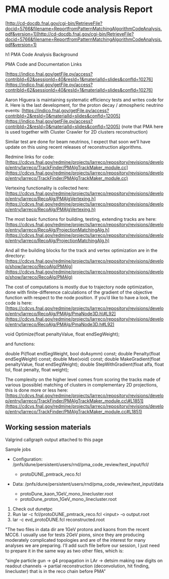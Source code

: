 PMA module code analysis Report
====================================================================

[http://cd-docdb.fnal.gov/cgi-bin/RetrieveFile?docid=5766&filename=ReportfromPatternMatchingAlgorithmCodeAnalysis.pdf&version=1](http://cd-docdb.fnal.gov/cgi-bin/RetrieveFile?docid=5766&filename=ReportfromPatternMatchingAlgorithmCodeAnalysis.pdf&version=1)

h1 PMA Code Analysis Background

PMA Code and Documentation Links

[https://indico.fnal.gov/getFile.py/access?contribId=62&sessionId=40&resId=1&materialId=slides&confId=10276](https://indico.fnal.gov/getFile.py/access?contribId=62&sessionId=40&resId=1&materialId=slides&confId=10276)

Aaron Higuera is maintaining systematic efficiency tests and writes code for it. Here is the last development, for the proton decay / atmospheric neutrino events:
[https://indico.fnal.gov/getFile.py/access?contribId=2&resId=0&materialId=slides&confId=12005](https://indico.fnal.gov/getFile.py/access?contribId=2&resId=0&materialId=slides&confId=12005) (note that PMA here is used together with Cluster Crawler for 2D clusters reconstruction)

Similar test are done for beam neutrinos, I expect that soon we’ll have update on this using recent releases of reconstruction algorithms.

Redmine links for code:
[https://cdcvs.fnal.gov/redmine/projects/larreco/repository/revisions/develop/entry/larreco/TrackFinder/PMAlgTrackMaker_module.cc](https://cdcvs.fnal.gov/redmine/projects/larreco/repository/revisions/develop/entry/larreco/TrackFinder/PMAlgTrackMaker_module.cc)

Vertexing functionality is collected here:
[https://cdcvs.fnal.gov/redmine/projects/larreco/repository/revisions/develop/entry/larreco/RecoAlg/PMAlgVertexing.h](https://cdcvs.fnal.gov/redmine/projects/larreco/repository/revisions/develop/entry/larreco/RecoAlg/PMAlgVertexing.h)

The most basic functions for building, testing, extending tracks are here:
[https://cdcvs.fnal.gov/redmine/projects/larreco/repository/revisions/develop/entry/larreco/RecoAlg/ProjectionMatchingAlg.h](https://cdcvs.fnal.gov/redmine/projects/larreco/repository/revisions/develop/entry/larreco/RecoAlg/ProjectionMatchingAlg.h)

And all the building blocks for the track and vertex optimization are in the directory:
[https://cdcvs.fnal.gov/redmine/projects/larreco/repository/revisions/develop/show/larreco/RecoAlg/PMAlg](https://cdcvs.fnal.gov/redmine/projects/larreco/repository/revisions/develop/show/larreco/RecoAlg/PMAlg)

The cost of computations is mostly due to trajectory node optimization, done with finite-difference calculations of the gradient of the objective function with respect to the node position. If you’d like to have a look, the code is here:
[https://cdcvs.fnal.gov/redmine/projects/larreco/repository/revisions/develop/entry/larreco/RecoAlg/PMAlg/PmaNode3D.h\#L92](https://cdcvs.fnal.gov/redmine/projects/larreco/repository/revisions/develop/entry/larreco/RecoAlg/PMAlg/PmaNode3D.h#L92)

void Optimize(float penaltyValue, float endSegWeight);

and functions:

double Pi(float endSegWeight, bool doAsymm) const;
double Penalty(float endSegWeight) const;
double Mse(void) const;
double MakeGradient(float penaltyValue, float endSegWeight);
double StepWithGradient(float alfa, float tol, float penalty, float weight);

The complexity on the higher level comes from scoring the tracks made of various (possible) matching of clusters in complementary 2D projections, this is done more or less here:
[https://cdcvs.fnal.gov/redmine/projects/larreco/repository/revisions/develop/entry/larreco/TrackFinder/PMAlgTrackMaker_module.cc\#L1851](https://cdcvs.fnal.gov/redmine/projects/larreco/repository/revisions/develop/entry/larreco/TrackFinder/PMAlgTrackMaker_module.cc#L1851)

Working session materials
--------------------------------------------------------

Valgrind callgraph output attached to this page

Sample jobs

-   Configuration: /pnfs/dune/persistent/users/rnd/pma_code_review/test_input/fcl/
    -   protoDUNE_pmtrack_reco.fcl

-   Data: /pnfs/dune/persistent/users/rnd/pma_code_review/test_input/data
    -   protoDune_kaon_1GeV_mono_linecluster.root
    -   protoDune_proton_1GeV_mono_linecluster.root

1.  Check out dunetpc
2.  Run lar -c fcl/protoDUNE_pmtrack_reco.fcl \<input\> -o output.root
3.  lar -c evd_protoDUNE.fcl reconstructed.root

"The two files in data dir are 1GeV protons and kaons from the recent MCC6. I usually use for tests 2GeV pions, since they are producing moderately complicated topologies and are of the interest for many analyses we are preparing. I’ll add such file before our session, I just need to prepare it in the same way as two other files, which is:

“single particle gun -\> g4 propagation in LAr -\> detsim making raw digits on readout channels -\> partial reconstruction (deconvolution, hit finding, linecluster) that is in the reco chain before PMA”
